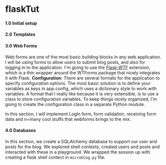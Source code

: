 # flaskTut

#### 1.0 Initial setup

#### 2.0 Templates

#### 3.0 Web Forms
Web forms are one of the most basic building blocks in any web application. I will be using forms to allow users to submit blog posts, and also for logging in to the application. I'm going to use the [Flask-WTF](http://packages.python.org/Flask-WTF) extension, which is a thin wrapper around the WTForms package that nicely integrates it with Flask.
<b>Configuration</b>: There are several formats for the application to specify configuration options. The most basic solution is to define your variables as keys in app.config, which uses a dictionary style to work with variables. A format that I really like because it is very extensible, is to use a class to store configuration variables. To keep things nicely organized, I'm going to create the configuration class in a separate Python module.

In this section, I will implement LogIn form, form validation, receiving form data and n=many cool stuffs that webforms brings to the mix.

#### 4.0 Databases
In this section, we create a SQLAlchemy database to support our user and posts for the blog. We explored shell contexts, created users and posts and interacted with these in a playground. We wrapped the session up with creating a flask shell contect in `microblog.py` file.  
